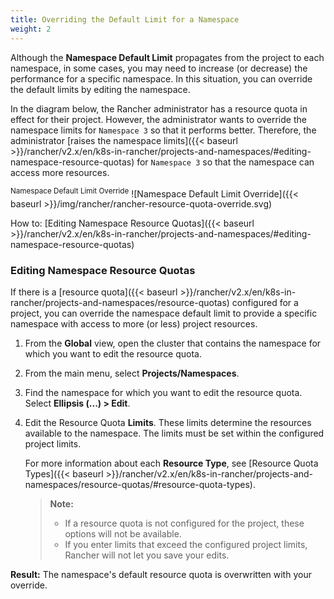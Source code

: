 ```yaml
---
title: Overriding the Default Limit for a Namespace
weight: 2
---
```


Although the **Namespace Default Limit** propagates from the project to each namespace, in some cases, you may need to increase (or decrease) the performance for a specific namespace. In this situation, you can override the default limits by editing the namespace.

In the diagram below, the Rancher administrator has a resource quota in effect for their project. However, the administrator wants to override the namespace limits for `Namespace 3` so that it performs better. Therefore, the administrator [raises the namespace limits]({{< baseurl >}}/rancher/v2.x/en/k8s-in-rancher/projects-and-namespaces/#editing-namespace-resource-quotas) for `Namespace 3` so that the namespace can access more resources.

<sup>Namespace Default Limit Override</sup>
![Namespace Default Limit Override]({{< baseurl >}}/img/rancher/rancher-resource-quota-override.svg)

How to: [Editing Namespace Resource Quotas]({{< baseurl >}}/rancher/v2.x/en/k8s-in-rancher/projects-and-namespaces/#editing-namespace-resource-quotas)

### Editing Namespace Resource Quotas

If there is a [resource quota]({{< baseurl >}}/rancher/v2.x/en/k8s-in-rancher/projects-and-namespaces/resource-quotas) configured for a project, you can override the namespace default limit to provide a specific namespace with access to more (or less) project resources.

1. From the **Global** view, open the cluster that contains the namespace for which you want to edit the resource quota.

1. From the main menu, select **Projects/Namespaces**.

1. Find the namespace for which you want to edit the resource quota. Select **Ellipsis (...) > Edit**.

1. Edit the Resource Quota **Limits**.  These limits determine the resources available to the namespace. The limits must be set within the configured project limits.

    For more information about each **Resource Type**, see [Resource Quota Types]({{< baseurl >}}/rancher/v2.x/en/k8s-in-rancher/projects-and-namespaces/resource-quotas/#resource-quota-types).

    >**Note:**
    >
    >- If a resource quota is not configured for the project, these options will not be available.
    >- If you enter limits that exceed the configured project limits, Rancher will not let you save your edits.

**Result:** The namespace's default resource quota is overwritten with your override.